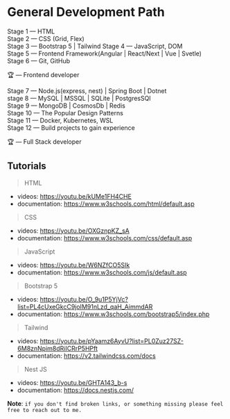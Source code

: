 # General Development Path

Stage 1 — HTML  
Stage 2 — CSS (Grid, Flex)  
Stage 3 — Bootstrap 5 | Tailwind 
Stage 4 — JavaScript, DOM  
Stage 5 — Frontend Framework(Angular | React/Next | Vue | Svetle)  
Stage 6 — Git, GitHub 

🏆 — Frontend developer  

Stage 7 — Node.js(express, nest) | Spring Boot | Dotnet  
stage 8 — MySQL | MSSQL | SQLite | PostgresSQl  
Stage 9 — MongoDB | CosmosDb | Redis  
Stage 10 — The Popular Design Patterns    
Stage 11 — Docker, Kubernetes, WSL  
Stage 12 — Build projects to gain experience  

🏆 — Full Stack developer  

## Tutorials
  
> HTML  

- videos: https://youtu.be/kUMe1FH4CHE
- documentation: https://www.w3schools.com/html/default.asp

> CSS  

- videos: https://youtu.be/OXGznpKZ_sA
- documentation: https://www.w3schools.com/css/default.asp
  
> JavaScript  

- videos: https://youtu.be/W6NZfCO5SIk
- documentation: https://www.w3schools.com/js/default.asp

> Bootstrap 5  

- videos: https://youtu.be/O_9u1P5YjVc?list=PL4cUxeGkcC9joIM91nLzd_qaH_AimmdAR
- documentation: https://www.w3schools.com/bootstrap5/index.php

> Tailwind  

- videos: https://youtu.be/pYaamz6AyvU?list=PL0Zuz27SZ-6M8znNpim8dRiICRrP5HPft
- documentation: https://v2.tailwindcss.com/docs

> Nest JS

- videos: https://youtu.be/GHTA143_b-s
- documentation: https://docs.nestjs.com/

**Note**: `if you don't find broken links, or something missing please feel free to reach out to me.`


